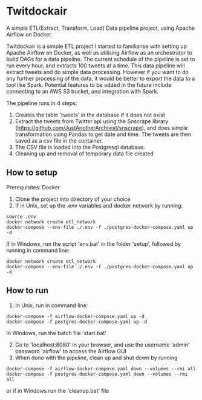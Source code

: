 # Twitdockair

A simple ETL(Extract, Transform, Load) Data pipeline project, using Apache Airflow on Docker.

Twitdockair is a simple ETL project I started to familiarise with setting up Apache Airflow on Docker, as well as utilising Airflow as an orchestrator to build DAGs for a data pipeline. The current schedule of the pipeline is set to run every hour, and extracts 100 tweets at a time. This data pipeline will extract tweets and do simple data processing. However if you want to do any further processing of the data, it would be better to export the data to a tool like Spark. Potential features to be added in the future include connecting to an AWS S3 bucket, and integration with Spark.

The pipeline runs in 4 steps:

1. Creates the table 'tweets' in the database if it does not exist
2. Extract the tweets from Twitter api using the Snscrape library (https://github.com/JustAnotherArchivist/snscrape), and does simple transformation using Pandas to get date and time. The tweets are then saved as a csv file in the container.
3. The CSV file is loaded into the Postgresql database.
4. Cleaning up and removal of temporary data file created

## How to setup
Prerequisites: Docker

1. Clone the project into directory of your choice
2. If in Unix, set up the .env variables and docker network by running:
```
source .env
docker network create etl_network
docker-compose --env-file ./.env -f ./postgres-docker-compose.yaml up -d
```
If in Windows, run the script 'env.bat' in the folder 'setup', followed by running in command line:
```
docker network create etl_network
docker-compose --env-file ./.env -f ./postgres-docker-compose.yaml up -d
```

## How to run
1. In Unix, run in command line:
```
docker-compose -f airflow-docker-compose.yaml up -d
docker-compose -f postgres-docker-compose.yaml up -d
```
In Windows, run the batch file 'start.bat'

2. Go to 'localhost:8080' in your browser, and use the username 'admin' password 'airflow' to access the Airflow GUI
3. When done with the pipeline, clean up and shut down by running 
```
docker-compose -f airflow-docker-compose.yaml down --volumes --rmi all
docker-compose -f postgres-docker-compose.yaml down --volumes --rmi all
```
or if in Windows run the 'cleanup.bat' file
